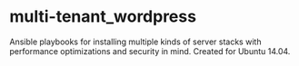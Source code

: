 # multi-tenant_wordpress
Ansible playbooks for installing multiple kinds of server stacks with performance optimizations and security in mind. Created for Ubuntu 14.04.



